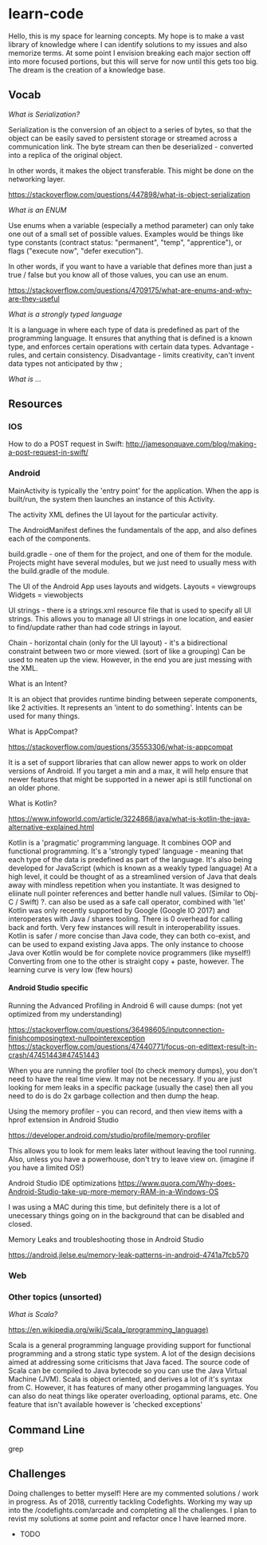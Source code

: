 

# learn-code

Hello, this is my space for learning concepts.
My hope is to make a vast library of knowledge where I can identify solutions to my issues and also memorize terms.
At some point I envision breaking each major section off into more focused portions, but this will serve for now until this gets too big.
The dream is the creation of a knowledge base.


## Vocab


*What is Serialization?* 

Serialization is the conversion of an object to a series of bytes, so that the object can be easily saved to persistent storage or streamed across a communication link. The byte stream can then be deserialized - converted into a replica of the original object.

In other words, it makes the object transferable. This might be done on the networking layer. 

https://stackoverflow.com/questions/447898/what-is-object-serialization

*What is an ENUM*

Use enums when a variable (especially a method parameter) can only take one out of a small set of possible values. Examples would be things like type constants (contract status: "permanent", "temp", "apprentice"), or flags ("execute now", "defer execution").

In other words, if you want to have a variable that defines more than just a true / false but you know all of those values, you can use an enum.

https://stackoverflow.com/questions/4709175/what-are-enums-and-why-are-they-useful

*What is a strongly typed language*

It is a language in where each type of data is predefined as part of the programming language. 
It ensures that anything that is defined is a known type, and enforces certain operations with certain data types.
Advantage - rules, and certain consistency. Disadvantage - limits creativity, can't invent data types not anticipated by thw ;

*What is ...*

## Resources


### IOS

How to do a POST request in Swift:
http://jamesonquave.com/blog/making-a-post-request-in-swift/ 


### Android


MainActivity is typically the 'entry point' for the application. When the app is built/run, the system then launches an instance of this Activity.

The activity XML defines the UI layout for the particular activity.

The AndroidManifest defines the fundamentals of the app, and also defines each of the components.

build.gradle - one of them for the project, and one of them for the module. 
Projects might have several modules, but we just need to usually mess with the build.gradle of the module.

The UI of the Android App uses layouts and widgets.
Layouts = viewgroups
Widgets = viewobjects

UI strings - there is a strings.xml resource file that is used to specify all UI strings. This allows you to manage all UI strings in one location, and easier to find/update rather than had code strings in layout. 

Chain - horizontal chain (only for the UI layout) - it's a bidirectional constraint between two or more viewed. (sort of like a grouping) Can be used to neaten up the view. However, in the end you are just messing with the XML.

What is an Intent? 

It is an object that provides runtime binding between seperate components, like 2 activities.
It represents an 'intent to do something'. Intents can be used for many things. 


What is AppCompat? 

https://stackoverflow.com/questions/35553306/what-is-appcompat

It is a set of support libraries that can allow newer apps to work on older versions of Android. If you target a min and a max, it will help ensure that newer features that might be supported in a newer api is still functional on an older phone. 


What is Kotlin?

https://www.infoworld.com/article/3224868/java/what-is-kotlin-the-java-alternative-explained.html

Kotlin is a 'pragmatic' programming language. It combines OOP and functional programming. 
It's a 'strongly typed' language - meaning that each type of the data is predefined as part of the language. 
It's also being developed for JavaScript (which is known as a weakly typed language)
At a high level, it could be thought of as a streamlined version of Java that deals away with mindless repetition when you instantiate.
It was designed to eliinate null pointer references and better handle null values. (Similar to Obj-C / Swift)
?. can also be used as a safe call operator, combined with 'let'
Kotlin was only recently supported by Google (Google IO 2017) and interoperates with Java / shares tooling. 
There is 0 overhead for calling back and forth. Very few instances will result in interoperability issues. 
Kotlin is safer / more concise than Java code, they can both co-exist, and can be used to expand existing Java apps. 
The only instance to choose Java over Kotlin would be for complete novice programmers (like myself!)
Converting from one to the other is straight copy + paste, however. The learning curve is very low (few hours)




#### Android Studio specific

Running the Advanced Profiling in Android 6 will cause dumps: (not yet optimized from my understanding)

https://stackoverflow.com/questions/36498605/inputconnection-finishcomposingtext-nullpointerexception
https://stackoverflow.com/questions/47440771/focus-on-edittext-result-in-crash/47451443#47451443

When you are running the profiler tool (to check memory dumps), you don't need to have the real time view. It may not be necessary. If you are just looking for mem leaks in a specific package (usually the case) then all you need to do is do 2x garbage collection and then dump the heap.

Using the memory profiler - you can record, and then view items with a hprof extension in Android Studio

https://developer.android.com/studio/profile/memory-profiler

This allows you to look for mem leaks later without leaving the tool running. Also, unless you have a powerhouse, don't try to leave view on. (imagine if you have a limited OS!)

Android Studio IDE optimizations
https://www.quora.com/Why-does-Android-Studio-take-up-more-memory-RAM-in-a-Windows-OS

I was using a MAC during this time, but definitely there is a lot of unecessary things going on in the background that can be disabled and closed. 

Memory Leaks and troubleshooting those in Android Studio

https://android.jlelse.eu/memory-leak-patterns-in-android-4741a7fcb570



### Web


### Other topics (unsorted)

*What is Scala?*

https://en.wikipedia.org/wiki/Scala_(programming_language)

Scala is a general programming language providing support for functional programming and a strong static type system.
A lot of the design decisions aimed at addressing some criticisms that Java faced. The source code of Scala can be compiled to Java bytecode so you can use the Java Virtual Machine (JVM). 
Scala is object oriented, and derives a lot of it's syntax from C. However, it has features of many other progamming languages. 
You can also do neat things like operater overloading, optional params, etc. One feature that isn't available however is 'checked exceptions'


## Command Line

grep 

## Challenges
Doing challenges to better myself! Here are my commented solutions / work in progress.
As of 2018, currently tackling Codefights.
Working my way up into the /codefights.com/arcade and completing all the challenges.
I plan to revist my solutions at some point and refactor once I have learned more. 

- TODO
